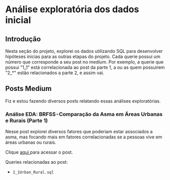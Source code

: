 # Análise exploratória dos dados inicial

## Introdução

Nesta seção do projeto, explorei os dados utilizando SQL para desenvolver hipóteses inicias para as outras etapas do projeto. Cada querie possui um número que corresponde a seu post no medium.
Por exemplo, a querie que possui "1_1" está correlacionada ao post da parte 1, a ou as quem possuirem "2_*" estão relacionados a parte 2, e assim vai.

## Posts Medium

Fiz e estou fazendo diversos posts relatando essas análises exploratórias.

### Análise EDA: BRFSS - Comparação da Asma em Áreas Urbanas e Rurais (Parte 1)

Nesse post explorei diversos fatores que poderiam estar associados a asma, mas focando mais  em fatores correlacionadas se a pessoas vive em  áreas urbanas ou rurais.<br>

Clique <a href = "https://medium.com/@phbonamin/otimizando-a-estrutura-de-tabelas-para-an%C3%A1lise-de-dados-em-sql-35def4933184" > aqui </a>para acessar o post.<br>

Queries relacionadas ao post:
- ```1_1Urban_Rural.sql```



